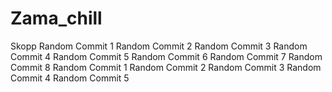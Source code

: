 # Zama_chill
Skopp
Random Commit 1
Random Commit 2
Random Commit 3
Random Commit 4
Random Commit 5
Random Commit 6
Random Commit 7
Random Commit 8
Random Commit 1
Random Commit 2
Random Commit 3
Random Commit 4
Random Commit 5
